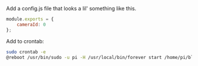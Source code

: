 Add a config.js file that looks a lil' something like this.

```javascript
module.exports = {
    cameraId: 0
};
```

Add to crontab:

```bash
sudo crontab -e
@reboot /usr/bin/sudo -u pi -H /usr/local/bin/forever start /home/pi/blvdia-camera/app.js
```
